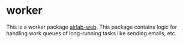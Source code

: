 # worker

This is a worker package [airlab-web](https://github.com/plankter/airlab-web). This package contains logic for handling work queues of long-running tasks like sending emails, etc.
